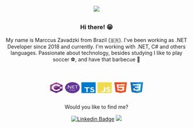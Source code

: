 <p align="center">
<img src = "https://readme-typing-svg.herokuapp.com?font=Spaces&pause=1000&color=FFFFFF&center=true&vCenter=true&width=435&lines=Marccus+Zavadzki;.NET+Developer;Passionate+about+technology" />
</p>

##

<div align="center">

### Hi there! 😁 

My name is Marccus Zavadzki from Brazil (🇧🇷). I've been working as .NET  Developer since 2018 and currently. I'm working with .NET, C# and others languages.
Passionate about technology, besides studying I like to play soccer ⚽, and have that barbecue 🥩

<br />

<div style="display: inline_block"><br>
  <img align="center" alt="ZAVADZKI72-CSharp" height="30" width="40" src="https://raw.githubusercontent.com/devicons/devicon/master/icons/csharp/csharp-original.svg">
  <img align="center" alt="ZAVADZKI72-NetCore" height="30" width="40" src="https://raw.githubusercontent.com/devicons/devicon/master/icons/dotnetcore/dotnetcore-original.svg">
  <img align="center" alt="ZAVADZKI72-Ts" height="30" width="40" src="https://raw.githubusercontent.com/devicons/devicon/master/icons/typescript/typescript-plain.svg">
  <img align="center" alt="ZAVADZKI72-Js" height="30" width="40" src="https://raw.githubusercontent.com/devicons/devicon/master/icons/javascript/javascript-plain.svg">
  <img align="center" alt="ZAVADZKI72-HTML" height="30" width="40" src="https://raw.githubusercontent.com/devicons/devicon/master/icons/html5/html5-original.svg">
  <img align="center" alt="ZAVADZKI72-CSS" height="30" width="40" src="https://raw.githubusercontent.com/devicons/devicon/master/icons/css3/css3-original.svg">

</div>
  
  ##

Would you like to find me?

[![Linkedin Badge](https://img.shields.io/badge/-LinkedIn-blue?style=flat-square&logo=Linkedin&logoColor=white&link=https://www.linkedin.com/in/marccus-zava)](https://www.linkedin.com/in/marccus-zava)
<a href="https://www.marccusz.com" target="_blank"><img src="https://img.shields.io/badge/-marccusz.com-3423A6?style=flat&logo=Google-Chrome&logoColor=white"/></a>
</div>
